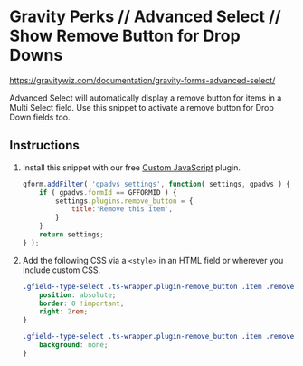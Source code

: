 # Gravity Perks // Advanced Select // Show Remove Button for Drop Downs
https://gravitywiz.com/documentation/gravity-forms-advanced-select/

Advanced Select will automatically display a remove button for items in a Multi Select field. Use this snippet to activate a remove button for Drop Down fields too.

## Instructions

1. Install this snippet with our free [Custom JavaScript](https://gravitywiz.com/gravity-forms-code-chest/) plugin.

    ```js
    gform.addFilter( 'gpadvs_settings', function( settings, gpadvs ) {
        if ( gpadvs.formId == GFFORMID ) {
            settings.plugins.remove_button = {
                title:'Remove this item',
            }
        }
        return settings;
    } );
    ```

2. Add the following CSS via a `<style>` in an HTML field or wherever you include custom CSS.

    ```css
    .gfield--type-select .ts-wrapper.plugin-remove_button .item .remove {
        position: absolute;
        border: 0 !important;
        right: 2rem;
    }

    .gfield--type-select .ts-wrapper.plugin-remove_button .item .remove:hover {
        background: none;
    }
    ```
